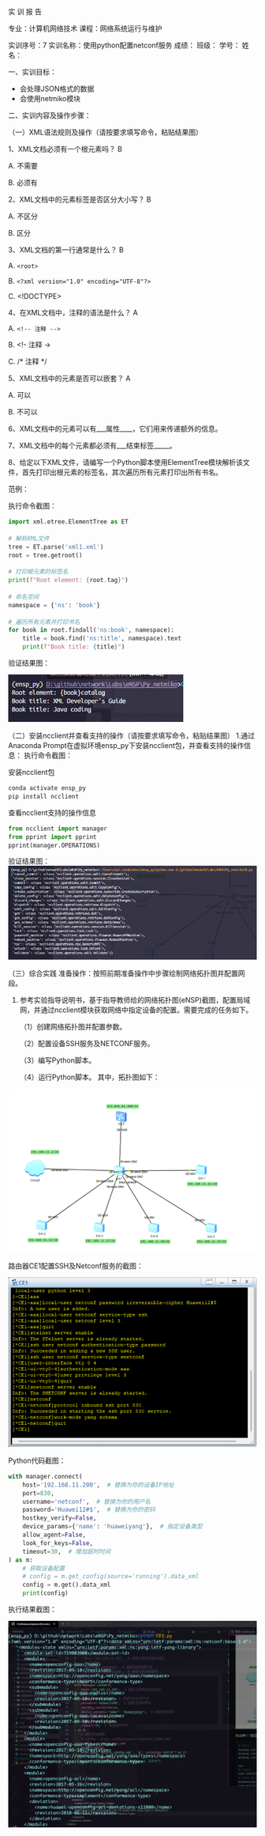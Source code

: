 实 训 报 告

专业：计算机网络技术                课程：网络系统运行与维护

实训序号：7	实训名称：使用python配置netconf服务	成绩：
班级：	学号：	姓名：

一、实训目标：
- 会处理JSON格式的数据
- 会使用netmiko模块

二、实训内容及操作步骤：

（一）XML语法规则及操作（请按要求填写命令，粘贴结果图）

1、XML文档必须有一个根元素吗？ B

A. 不需要

B. 必须有

2、XML文档中的元素标签是否区分大小写？ B

A. 不区分

B. 区分

3、XML文档的第一行通常是什么？ B

A. `<root>`

B. `<?xml version="1.0" encoding="UTF-8"?>`

C. <!DOCTYPE>

4、在XML文档中，注释的语法是什么？ A

A. `<!-- 注释 -->`

B. <!- 注释 ->

C. /* 注释 */

5、XML文档中的元素是否可以嵌套？ A

A. 可以

B. 不可以

6、XML文档中的元素可以有___属性____，它们用来传递额外的信息。

7、XML文档中的每个元素都必须有___结束标签_____。

8、给定以下XML文件，请编写一个Python脚本使用ElementTree模块解析该文件，首先打印出根元素的标签名，其次遍历所有元素打印出所有书名。

范例：

执行命令截图：

```py
import xml.etree.ElementTree as ET

# 解析XML文件
tree = ET.parse('xml1.xml')
root = tree.getroot()

# 打印根元素的标签名
print(f"Root element: {root.tag}")

# 命名空间
namespace = {'ns': 'book'}

# 遍历所有元素并打印书名
for book in root.findall('ns:book', namespace):
    title = book.find('ns:title', namespace).text
    print(f"Book title: {title}")
```

验证结果图：

![图 2](images/a122f8ac689c06aaa98f48040ec8ef1b556b19071a61dd3f3d68d85a4f558c1c.png)  


（二）安装ncclient并查看支持的操作（请按要求填写命令，粘贴结果图）
1.通过Anaconda Prompt在虚拟环境ensp_py下安装ncclient包，并查看支持的操作信息：
执行命令截图：

安装ncclient包

```sh
conda activate ensp_py
pip install ncclient
```
查看ncclient支持的操作信息
```py
from ncclient import manager
from pprint import pprint
pprint(manager.OPERATIONS)
```

验证结果图：
![图 0](images/b15e6559cb34f90bebf58dde7718592914772d8e0d1134052a715737ab50b5c1.png)  


（三）综合实践
准备操作：按照前期准备操作中步骤绘制网络拓扑图并配置网段。
1. 参考实验指导说明书，基于指导教师给的网络拓扑图(eNSP)截图，配置局域网，并通过ncclient模块获取网络中指定设备的配置。需要完成的任务如下。 

     （1）创建网络拓扑图并配置参数。

     （2）配置设备SSH服务及NETCONF服务。

     （3）编写Python脚本。

     （4）运行Python脚本。
其中，拓扑图如下：

![图 3](images/22fffacaf2d3b29af7f29630b3eaa41ccbfe7704a23d87fb6f6bb9209c298e3f.png)  

路由器CE1配置SSH及Netconf服务的截图：

![图 5](images/6205423d66a3e710a07e39db9546bb20f3fb87384733dca9966536418557779a.png)  

Python代码截图：

```py
with manager.connect(
    host='192.168.11.200',  # 替换为你的设备IP地址
    port=830,
    username='netconf',  # 替换为你的用户名
    password='Huawei12#$',  # 替换为你的密码
    hostkey_verify=False,
    device_params={'name': 'huaweiyang'},  # 指定设备类型
    allow_agent=False,
    look_for_keys=False,
    timeout=30,  # 增加超时时间
) as m:
    # 获取设备配置
    # config = m.get_config(source='running').data_xml
    config = m.get().data_xml
    print(config)
```

执行结果截图：

![图 0](images/760754731116cac1a005a9be9ca9345159495868dd845b2e87efcf32c44926aa.png)  
